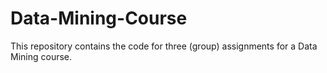 # Data-Mining-Course
This repository contains the code for three (group) assignments for a Data Mining course.
